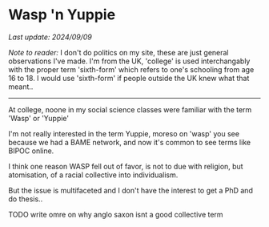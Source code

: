 # Wasp 'n Yuppie

*Last update: 2024/09/09*

*Note to reader:* I don't do politics on my site, these are just general observations I've made. I'm from the UK, 'college' is used interchangably with the proper term 'sixth-form' which refers to one's schooling from age 16 to 18. I would use 'sixth-form' if people outside the UK knew what that meant..

<hr>

At college, noone in my social science classes were familiar with the term 'Wasp' or 'Yuppie'

I'm not really interested in the term Yuppie, moreso on 'wasp' you see because we had a BAME network, and now it's common to see terms like BIPOC online.

I think one reason WASP fell out of favor, is not to due with religion, but atomisation, of a racial collective into individualism.

But the issue is multifaceted and I don't have the interest to get a PhD and do thesis..

TODO write omre on why anglo saxon isnt a good collective term
